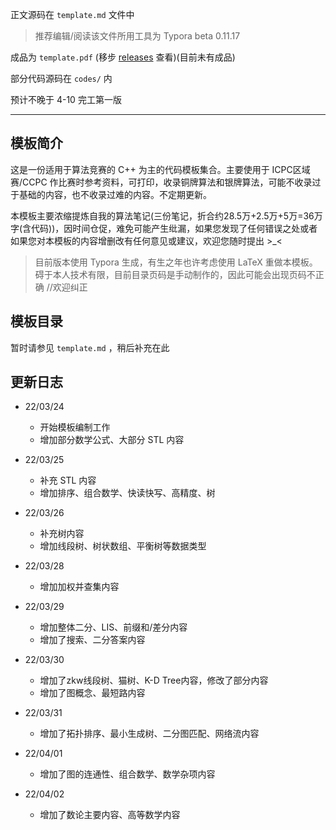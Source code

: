 正文源码在 `template.md` 文件中

> 推荐编辑/阅读该文件所用工具为 Typora beta 0.11.17

成品为 `template.pdf` (移步 [releases](https://github.com/lr580/algorithm_template/releases) 查看)(目前未有成品)

部分代码源码在 `codes/` 内

预计不晚于 4-10 完工第一版

<hr/>

## 模板简介

这是一份适用于算法竞赛的 C++ 为主的代码模板集合。主要使用于 ICPC区域赛/CCPC 作比赛时参考资料，可打印，收录铜牌算法和银牌算法，可能不收录过于基础的内容，也不收录过难的内容。不定期更新。

本模板主要浓缩提炼自我的算法笔记(三份笔记，折合约28.5万+2.5万+5万=36万字(含代码))，因时间仓促，难免可能产生纰漏，如果您发现了任何错误之处或者如果您对本模板的内容增删改有任何意见或建议，欢迎您随时提出 >_<

> 目前版本使用 Typora 生成，有生之年也许考虑使用 LaTeX 重做本模板。碍于本人技术有限，目前目录页码是手动制作的，因此可能会出现页码不正确 //欢迎纠正



## 模板目录

暂时请参见 `template.md` ，稍后补充在此



## 更新日志

- 22/03/24 
  - 开始模板编制工作
  - 增加部分数学公式、大部分 STL 内容
  
- 22/03/25
  - 补充 STL 内容
  - 增加排序、组合数学、快读快写、高精度、树
  
- 22/03/26
  - 补充树内容
  - 增加线段树、树状数组、平衡树等数据类型
  
- 22/03/28
  - 增加加权并查集内容
  
- 22/03/29
  - 增加整体二分、LIS、前缀和/差分内容
  - 增加了搜索、二分答案内容
  
- 22/03/30
  - 增加了zkw线段树、猫树、K-D Tree内容，修改了部分内容
  - 增加了图概念、最短路内容
  
- 22/03/31
  - 增加了拓扑排序、最小生成树、二分图匹配、网络流内容
  
- 22/04/01

  - 增加了图的连通性、组合数学、数学杂项内容

- 22/04/02

  - 增加了数论主要内容、高等数学内容

  

